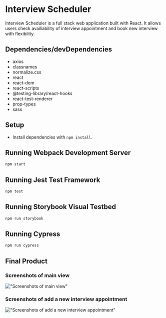 # Interview Scheduler

Interview Scheduler is a full stack web application built with React. It allows users check availiability of interview appointment and book new interview with flexibility.

## Dependencies/devDependencies

- axios
- classnames
- normalize.css
- react
- react-dom
- react-scripts
- @testing-library/react-hooks
- react-test-renderer
- prop-types
- sass

## Setup

- Install dependencies with `npm install`.

## Running Webpack Development Server

```sh
npm start
```

## Running Jest Test Framework

```sh
npm test
```

## Running Storybook Visual Testbed

```sh
npm run storybook
```

## Running Cypress
```sh
npm run cypress
```

## Final Product

### Screenshots of main view

!["Screenshots of main view"](https://github.com/Luna123j/scheduler/blob/master/docs/main_view.png)

### Screenshots of add a new interview appointment

!["Screenshots of add a new interview appointment"](https://github.com/Luna123j/scheduler/blob/master/docs/main_view_when_add_new_interview.png)



